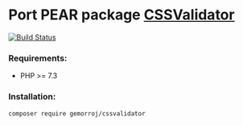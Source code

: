 # Port PEAR package [CSSValidator](http://pear.php.net/package/Services_W3C_CSSValidator)

[![Build Status](https://secure.travis-ci.org/Gemorroj/CSSValidator.png?branch=master)](https://travis-ci.org/Gemorroj/CSSValidator)

### Requirements:

- PHP >= 7.3

### Installation:
```bash
composer require gemorroj/cssvalidator
```
